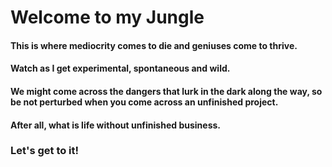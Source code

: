 # Welcome to my Jungle
#### This is where mediocrity comes to die and geniuses come to thrive.
#### Watch as I get experimental, spontaneous and wild.
#### We might come across the dangers that lurk in the dark along the way, so be not perturbed when you come across an unfinished project.
#### After all, what is life without unfinished business.
### Let's get to it!
